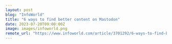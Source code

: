 ```yaml
---
layout: post
blog: "InfoWorld"
title: "6 ways to find better content on Mastodon"
date: 2023-07-20T09:00:00Z
image: images/infoworld.png
remote_url: "https://www.infoworld.com/article/3701292/6-ways-to-find-better-content-on-mastodon.html#tk.rss_applicationdevelopment"
---
```

